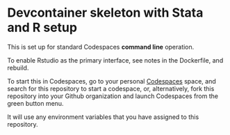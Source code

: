 # Devcontainer skeleton with Stata and R setup

This is set up for standard Codespaces **command line** operation.

To enable Rstudio as the primary interface, see notes in the Dockerfile, and rebuild.

To start this in Codespaces, go to your personal [Codespaces](https://github.com/codespaces) space, and search for this repository to start a codespace, or, alternatively, fork this repository into your Github organization and launch Codespaces from the green button menu.

It will use any environment variables that you have assigned to this repository. 
